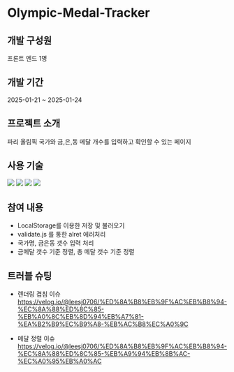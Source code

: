 # Olympic-Medal-Tracker

## 개발 구성원
프론트 엔드 1명

## 개발 기간
2025-01-21 ~ 2025-01-24

## 프로젝트 소개
파리 올림픽 국가와 금,은,동 메달 개수를 입력하고 확인할 수 있는 페이지

## 사용 기술
<img src="https://img.shields.io/badge/html5-E34F26?style=flat-square&logo=html5&logoColor=white"> <img src="https://img.shields.io/badge/css-1572B6?style=flat-square&logo=css3&logoColor=white"> <img src="https://img.shields.io/badge/javascript-F7DF1E?style=flat-square&logo=javascript&logoColor=black">
<img src="https://img.shields.io/badge/React-61DAFB?style=flat-square&logo=React&logoColor=black"/>

## 참여 내용
- LocalStorage를 이용한 저장 및 불러오기
- validate.js 를 통한 alret 에러처리
- 국가명, 금은동 갯수 입력 처리
- 금메달 갯수 기준 정렬, 총 메달 갯수 기준 정렬

## 트러블 슈팅
- 렌더링 겹침 이슈
https://velog.io/@leesj0706/%ED%8A%B8%EB%9F%AC%EB%B8%94-%EC%8A%88%ED%8C%85-%EB%A0%8C%EB%8D%94%EB%A7%81-%EA%B2%B9%EC%B9%A8-%EB%AC%B8%EC%A0%9C

- 메달 정렬 이슈
https://velog.io/@leesj0706/%ED%8A%B8%EB%9F%AC%EB%B8%94-%EC%8A%88%ED%8C%85-%EB%A9%94%EB%8B%AC-%EC%A0%95%EB%A0%AC
